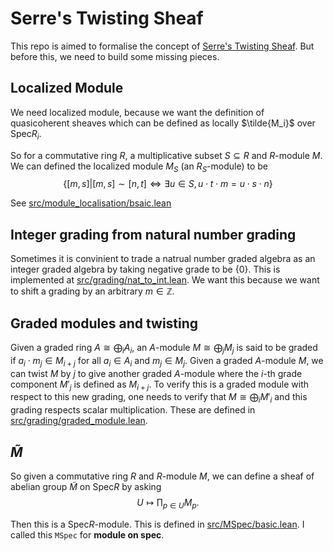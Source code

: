 # Serre's Twisting Sheaf

This repo is aimed to formalise the concept of [Serre's Twisting Sheaf](https://en.wikipedia.org/wiki/Proj_construction#The_twisting_sheaf_of_Serre). But before this, we need to build some missing pieces.

## Localized Module
We need localized module, because we want the definition of quasicoherent sheaves which can be defined as locally $\tilde{M_i}$ over $\mathrm{Spec} R_i$.

So for a commutative ring $R$, a multiplicative subset $S\subseteq R$ and $R$-module $M$. We can defined the localized module $M_S$ (an $R_S$-module) to be
$$ \left\{[m, s]|[m, s]\sim[n, t]\iff\exists u\in S,u\cdot t\cdot m = u\cdot s\cdot n\right\} $$

See [src/module_localisation/bsaic.lean](src/module_localisation/basic.lean)

## Integer grading from natural number grading
Sometimes it is convinient to trade a natrual number graded algebra as an integer graded algebra by taking negative grade to be $\{0\}$. This is implemented at [src/grading/nat_to_int.lean](src/module_localisation/nat_to_int.lean). We want this because we want to shift a grading by an arbitrary $m\in\mathbb Z$.

## Graded modules and twisting

Given a graded ring $A\cong\bigoplus_i A_i$, an $A$-module $M\cong\bigoplus_j M_j$ is said to be graded if $a_i\cdot m_j\in M_{i+j}$ for all $a_i\in A_i$ and $m_j\in M_j$. Given a graded $A$-module $M$, we can twist $M$ by $j$ to give another graded $A$-module where the $i$-th grade component $M'_j$ is defined as $M_{i+j}$. To verify this is a graded module with respect to this new grading, one needs to verify that $M\cong\bigoplus_i M'_i$ and this grading respects scalar multiplication. These are defined in [src/grading/graded_module.lean](src/grading/graded_module.lean).

## $\tilde{M}$

So given a commutative ring $R$ and $R$-module $M$, we can define a sheaf of abelian group $\tilde{M}$ on $\mathrm{Spec} R$ by asking
$$
U\mapsto \prod_{p\in U}M_p.
$$

Then this is a $\mathrm{Spec} R$-module. This is defined in [src/MSpec/basic.lean](src/MSpec/basic.lean). I called this `MSpec` for **module on spec**.
